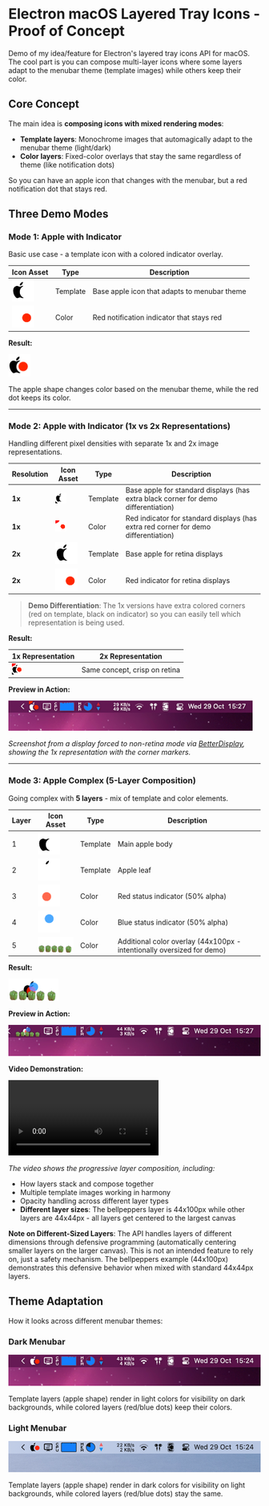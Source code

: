 # Electron macOS Layered Tray Icons - Proof of Concept

Demo of my idea/feature for Electron's layered tray icons API for macOS. The cool part is you can compose multi-layer icons where some layers adapt to the menubar theme (template images) while others keep their color.

## Core Concept

The main idea is **composing icons with mixed rendering modes**:

- **Template layers**: Monochrome images that automagically adapt to the menubar theme (light/dark)
- **Color layers**: Fixed-color overlays that stay the same regardless of theme (like notification dots)

So you can have an apple icon that changes with the menubar, but a red notification dot that stays red.

## Three Demo Modes

### Mode 1: Apple with Indicator

Basic use case - a template icon with a colored indicator overlay.

| Icon Asset | Type | Description |
|------------|------|-------------|
| ![Apple Template](icons/apple-with-indicator/apple-Template@2x.png) | Template | Base apple icon that adapts to menubar theme |
| ![Red Dot](icons/apple-with-indicator/apple-red-dot@2x.png) | Color | Red notification indicator that stays red |

**Result:**

![Apple with Indicator Result](docs/apple-with-indicator.png)

The apple shape changes color based on the menubar theme, while the red dot keeps its color.

---

### Mode 2: Apple with Indicator (1x vs 2x Representations)

Handling different pixel densities with separate 1x and 2x image representations.

| Resolution | Icon Asset | Type | Description |
|------------|------------|------|-------------|
| **1x** | ![Apple Template 1x](icons/apple-with-indicator-reps/apple-repsTemplate.png) | Template | Base apple for standard displays (has extra black corner for demo differentiation) |
| **1x** | ![Red Dot 1x](icons/apple-with-indicator-reps/apple-red-dot-reps.png) | Color | Red indicator for standard displays (has extra red corner for demo differentiation) |
| **2x** | ![Apple Template 2x](icons/apple-with-indicator-reps/apple-repsTemplate@2x.png) | Template | Base apple for retina displays |
| **2x** | ![Red Dot 2x](icons/apple-with-indicator-reps/apple-red-dot-reps@2x.png) | Color | Red indicator for retina displays |

> **Demo Differentiation**: The 1x versions have extra colored corners (red on template, black on indicator) so you can easily tell which representation is being used.

**Result:**

| 1x Representation | 2x Representation |
|-------------------|-------------------|
| ![1x Result](docs/apple-red-dot-reps-1x.png) | Same concept, crisp on retina |

**Preview in Action:**

![1x vs 2x Preview](docs/preview-1x-rep-being-used.png)

*Screenshot from a display forced to non-retina mode via [BetterDisplay](https://github.com/waydabber/BetterDisplay), showing the 1x representation with the corner markers.*

---

### Mode 3: Apple Complex (5-Layer Composition)

Going complex with **5 layers** - mix of template and color elements.

| Layer | Icon Asset | Type | Description |
|-------|------------|------|-------------|
| 1 | ![Apple Body](icons/apple-complex/apple-body-Template@2x.png) | Template | Main apple body |
| 2 | ![Apple Leaf](icons/apple-complex/apple-leaf-Template@2x.png) | Template | Apple leaf |
| 3 | ![Red Dot](icons/apple-complex/red-dot@2x.png) | Color | Red status indicator (50% alpha) |
| 4 | ![Blue Dot](icons/apple-complex/blue-dot@2x.png) | Color | Blue status indicator (50% alpha) |
| 5 | ![Bell Peppers](icons/apple-complex/bellpeppers@2x.png) | Color | Additional color overlay (44x100px - intentionally oversized for demo) |

**Result:**

![Complex Layered Apple](docs/apple-complex-complete-@2x.png)

**Preview in Action:**

![Complex Mode Preview](docs/preview-complex-layered-apple.png)

**Video Demonstration:**

<video src="https://github.com/user-attachments/assets/49f78392-618a-4978-a5af-623f6f157b6e" controls></video>

*The video shows the progressive layer composition, including:*

- How layers stack and compose together
- Multiple template images working in harmony
- Opacity handling across different layer types
- **Different layer sizes**: The bellpeppers layer is 44x100px while other layers are 44x44px - all layers get centered to the largest canvas

**Note on Different-Sized Layers**: The API handles layers of different dimensions through defensive programming (automatically centering smaller layers on the larger canvas). This is not an intended feature to rely on, just a safety mechanism. The bellpeppers example (44x100px) demonstrates this defensive behavior when mixed with standard 44x44px layers.

## Theme Adaptation

How it looks across different menubar themes:

### Dark Menubar

![Dark Menubar Preview](docs/preview-dark-menubar.png)

Template layers (apple shape) render in light colors for visibility on dark backgrounds, while colored layers (red/blue dots) keep their colors.

### Light Menubar

![Light Menubar Preview](docs/preview-light-menubar.png)

Template layers (apple shape) render in dark colors for visibility on light backgrounds, while colored layers (red/blue dots) stay the same.
